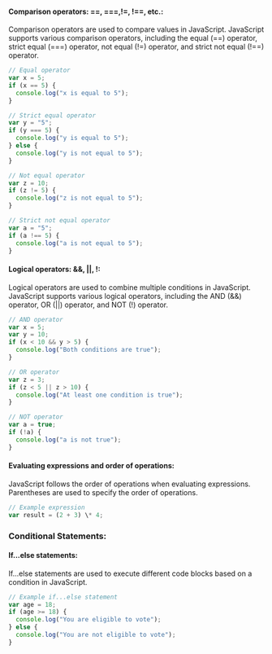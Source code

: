 #### Comparison operators: ==, ===,!=, !==, etc.:

Comparison operators are used to compare values in JavaScript. JavaScript supports various comparison operators, including the equal (==) operator, strict equal (===) operator, not equal (!=) operator, and strict not equal (!==) operator.

```js
// Equal operator
var x = 5;
if (x == 5) {
  console.log("x is equal to 5");
}

// Strict equal operator
var y = "5";
if (y === 5) {
  console.log("y is equal to 5");
} else {
  console.log("y is not equal to 5");
}

// Not equal operator
var z = 10;
if (z != 5) {
  console.log("z is not equal to 5");
}

// Strict not equal operator
var a = "5";
if (a !== 5) {
  console.log("a is not equal to 5");
}
```

#### Logical operators: &&, ||, !:

Logical operators are used to combine multiple conditions in JavaScript. JavaScript supports various logical operators, including the AND (&&) operator, OR (||) operator, and NOT (!) operator.

```js
// AND operator
var x = 5;
var y = 10;
if (x < 10 && y > 5) {
  console.log("Both conditions are true");
}

// OR operator
var z = 3;
if (z < 5 || z > 10) {
  console.log("At least one condition is true");
}

// NOT operator
var a = true;
if (!a) {
  console.log("a is not true");
}
```

#### Evaluating expressions and order of operations:

JavaScript follows the order of operations when evaluating expressions. Parentheses are used to specify the order of operations.

```js
// Example expression
var result = (2 + 3) \* 4;
```

### Conditional Statements:

#### If...else statements:

If...else statements are used to execute different code blocks based on a condition in JavaScript.

```js
// Example if...else statement
var age = 18;
if (age >= 18) {
  console.log("You are eligible to vote");
} else {
  console.log("You are not eligible to vote");
}
```
